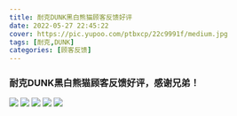 ```yaml
---
title: 耐克DUNK黑白熊猫顾客反馈好评
date: 2022-05-27 22:45:22
cover: https://pic.yupoo.com/ptbxcp/22c9991f/medium.jpg
tags: [耐克,DUNK]
categories: [顾客反馈]
---
```


###  耐克DUNK黑白熊猫顾客反馈好评，感谢兄弟！
![](https://pic.yupoo.com/ptbxcp/a1325630/d63be8f7.jpg)
![](https://pic.yupoo.com/ptbxcp/f2b51864/0cad48c9.jpg)
![](https://pic.yupoo.com/ptbxcp/7cbbe4d1/fb4a432a.jpg)
![](https://pic.yupoo.com/ptbxcp/22c9991f/66e0eb49.jpg)
![](https://pic.yupoo.com/ptbxcp/8efe0f21/6b0f80f7.jpg)
